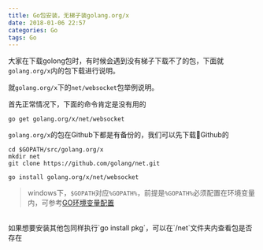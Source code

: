 ```yaml
---
title: Go包安装，无梯子装golang.org/x
date: 2018-01-06 22:57
categories: Go
tags: Go
---
```


大家在下载golong包时，有时候会遇到没有梯子下载不了的包，下面就`golang.org/x`内的包下载进行说明。
<!-- more -->

就`golang.org/x`下的`net/websocket`包举例说明。

首先正常情况下，下面的命令肯定是没有用的
```
go get golang.org/x/net/websocket
```

`golang.org/x`的包在Github下都是有备份的，我们可以先下载Github的
```
cd $GOPATH/src/golang.org/x
mkdir net
git clone https://github.com/golang/net.git

go install golang.org/x/net/websocket
```

> windows下，`$GOPATH`对应`%GOPATH%`，前提是`%GOPATH%`必须配置在环境变量内，可参考[GO环境变量配置](https://lius.me/blog/)

<br>
如果想要安装其他包同样执行`go install pkg`，可以在`/net`文件夹内查看包是否存在
